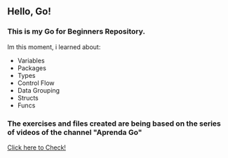 ## Hello, Go! 

### This is my Go for Beginners Repository.  

Im this moment, i learned about:

- Variables
- Packages
- Types
- Control Flow
- Data Grouping
- Structs
- Funcs

### The exercises and files created are being based on the series of videos of the channel "Aprenda Go"
<a href="https://www.youtube.com/c/AprendaGo">Click here to Check!</a>
